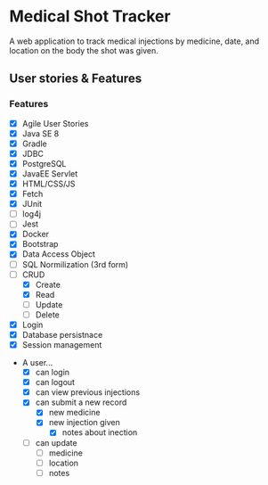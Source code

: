 # Medical Shot Tracker

A web application to track medical injections by medicine, date, and location on the body the shot was given.

## User stories & Features

### Features
- [x] Agile User Stories
- [x] Java SE 8
- [x] Gradle
- [x] JDBC
- [x] PostgreSQL
- [x] JavaEE Servlet
- [x] HTML/CSS/JS
- [x] Fetch
- [x] JUnit
- [ ] log4j
- [ ] Jest
- [x] Docker
- [x] Bootstrap
- [x] Data Access Object
- [ ] SQL Normilization (3rd form)
- [ ]  CRUD
    - [x] Create
    - [x] Read
    - [ ] Update
    - [ ] Delete
- [x] Login
- [x] Database persistnace
- [x] Session management

- A user...
    - [x] can login
    - [x] can logout
    - [x] can view previous injections
    - [x] can submit a new record
        - [x] new medicine
        - [x] new injection given
            - [x] notes about inection
    - [ ] can update
        - [ ] medicine
        - [ ] location
        - [ ] notes